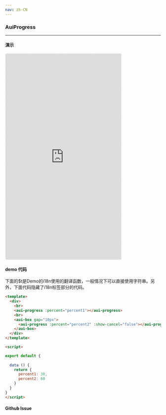 ```yaml
---
nav: zh-CN
---
```



### AuiProgress

---

#### 演示

 <div style="width:377px;height:667px;display:inline-block;border:1px dashed #ececec;border-radius:5px;overflow:hidden;">
   <iframe src="http://192.9.200.185:50003/aui-m/#/component/aui-progress" width="375" height="667" border="0" frameborder="0"></iframe>
 </div>

#### demo 代码

<p class="tip">下面的$t是Demo的i18n使用的翻译函数，一般情况下可以直接使用字符串。另外，下面代码隐藏了i18n标签部分的代码。</p>

``` html
<template>
  <div>
    <br>
    <aui-progress :percent="percent1"></aui-progress>
    <br>
    <aui-box gap="10px">
      <aui-progress :percent="percent2" :show-cancel="false"></aui-progress>
    </aui-box>
  </div>
</template>

<script>

export default {
 
  data () {
    return {
      percent1: 30,
      percent2: 60
    }
  }
}
</script>

```


#### Github Issue